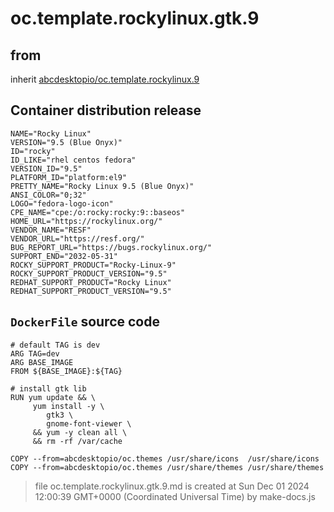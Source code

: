 # oc.template.rockylinux.gtk.9
## from
 inherit [abcdesktopio/oc.template.rockylinux.9](../oc.template.rockylinux.9)
## Container distribution release


``` 
NAME="Rocky Linux"
VERSION="9.5 (Blue Onyx)"
ID="rocky"
ID_LIKE="rhel centos fedora"
VERSION_ID="9.5"
PLATFORM_ID="platform:el9"
PRETTY_NAME="Rocky Linux 9.5 (Blue Onyx)"
ANSI_COLOR="0;32"
LOGO="fedora-logo-icon"
CPE_NAME="cpe:/o:rocky:rocky:9::baseos"
HOME_URL="https://rockylinux.org/"
VENDOR_NAME="RESF"
VENDOR_URL="https://resf.org/"
BUG_REPORT_URL="https://bugs.rockylinux.org/"
SUPPORT_END="2032-05-31"
ROCKY_SUPPORT_PRODUCT="Rocky-Linux-9"
ROCKY_SUPPORT_PRODUCT_VERSION="9.5"
REDHAT_SUPPORT_PRODUCT="Rocky Linux"
REDHAT_SUPPORT_PRODUCT_VERSION="9.5"

```



## `DockerFile` source code

``` 
# default TAG is dev
ARG TAG=dev
ARG BASE_IMAGE
FROM ${BASE_IMAGE}:${TAG} 

# install gtk lib
RUN yum update && \
     yum install -y \
        gtk3 \
        gnome-font-viewer \
     && yum -y clean all \
     && rm -rf /var/cache

COPY --from=abcdesktopio/oc.themes /usr/share/icons  /usr/share/icons
COPY --from=abcdesktopio/oc.themes /usr/share/themes /usr/share/themes

```



> file oc.template.rockylinux.gtk.9.md is created at Sun Dec 01 2024 12:00:39 GMT+0000 (Coordinated Universal Time) by make-docs.js
